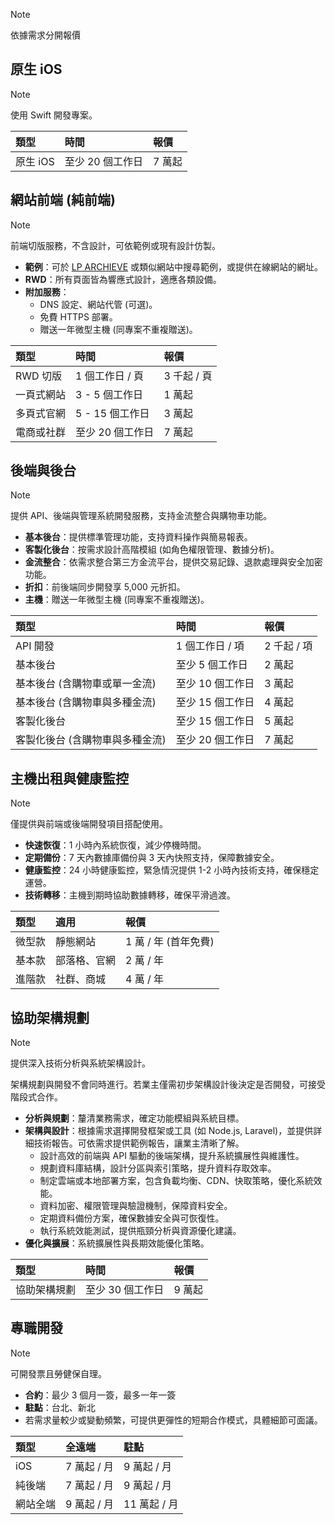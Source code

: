 > [!NOTE]
> 依據需求分開報價

## 原生 iOS

> [!NOTE]
> 使用 Swift 開發專案。

| 類型 | 時間 | 報價 |
| :- | :- | :- |
| 原生 iOS | 至少 20 個工作日 | 7 萬起 |

## 網站前端 (純前端)

> [!NOTE]
> 前端切版服務，不含設計，可依範例或現有設計仿製。

- **範例**：可於 [LP ARCHIEVE](https://rdlp.jp/lp-archive/search) 或類似網站中搜尋範例，或提供在線網站的網址。
- **RWD**：所有頁面皆為響應式設計，適應各類設備。
- **附加服務**：
    - DNS 設定、網站代管 (可選)。
    - 免費 HTTPS 部署。
    - 贈送一年微型主機 (同專案不重複贈送)。

| 類型 | 時間 | 報價 |
| :- | :- | :- |
| RWD 切版 | 1 個工作日 / 頁 | 3 千起 / 頁 |
| 一頁式網站 | 3 - 5 個工作日 | 1 萬起 |
| 多頁式官網 | 5 - 15 個工作日 | 3 萬起 |
| 電商或社群 | 至少 20 個工作日 | 7 萬起 |

## 後端與後台

> [!NOTE]
> 提供 API、後端與管理系統開發服務，支持金流整合與購物車功能。

- **基本後台**：提供標準管理功能，支持資料操作與簡易報表。
- **客製化後台**：按需求設計高階模組 (如角色權限管理、數據分析)。
- **金流整合**：依需求整合第三方金流平台，提供交易記錄、退款處理與安全加密功能。
- **折扣**：前後端同步開發享 5,000 元折扣。 
- **主機**：贈送一年微型主機 (同專案不重複贈送)。

| 類型 | 時間 | 報價 |
| :- | :- | :- |
| API 開發 | 1 個工作日 / 項 | 2 千起 / 項 |
| 基本後台 | 至少 5 個工作日 | 2 萬起 |
| 基本後台 (含購物車或單一金流) | 至少 10 個工作日 | 3 萬起 |
| 基本後台 (含購物車與多種金流) | 至少 15 個工作日 | 4 萬起 |
| 客製化後台 | 至少 15 個工作日 | 5 萬起 |
| 客製化後台 (含購物車與多種金流) | 至少 20 個工作日 | 7 萬起 |

## 主機出租與健康監控

> [!NOTE]
> 僅提供與前端或後端開發項目搭配使用。

- **快速恢復**：1 小時內系統恢復，減少停機時間。
- **定期備份**：7 天內數據庫備份與 3 天內快照支持，保障數據安全。
- **健康監控**：24 小時健康監控，緊急情況提供 1-2 小時內技術支持，確保穩定運營。
- **技術轉移**：主機到期時協助數據轉移，確保平滑過渡。

| 類型 | 適用 | 報價 | 
| :- | :- | :- |
| 微型款 | 靜態網站 | 1 萬 / 年 (首年免費) |
| 基本款 | 部落格、官網 | 2 萬 / 年 |
| 進階款 | 社群、商城 | 4 萬 / 年 |

## 協助架構規劃

> [!NOTE]
> 提供深入技術分析與系統架構設計。

架構規劃與開發不會同時進行。若業主僅需初步架構設計後決定是否開發，可接受階段式合作。  
- **分析與規劃**：釐清業務需求，確定功能模組與系統目標。
- **架構與設計**：根據需求選擇開發框架或工具 (如 Node.js, Laravel)，並提供詳細技術報告。可依需求提供範例報告，讓業主清晰了解。
    - 設計高效的前端與 API 驅動的後端架構，提升系統擴展性與維護性。
    - 規劃資料庫結構，設計分區與索引策略，提升資料存取效率。
    - 制定雲端或本地部署方案，包含負載均衡、CDN、快取策略，優化系統效能。
    - 資料加密、權限管理與驗證機制，保障資料安全。
    - 定期資料備份方案，確保數據安全與可恢復性。
    - 執行系統效能測試，提供瓶頸分析與資源優化建議。
- **優化與擴展**：系統擴展性與長期效能優化策略。

| 類型 | 時間 | 報價 |
| :- | :- | :- |
| 協助架構規劃 | 至少 30 個工作日 | 9 萬起 |

## 專職開發

> [!NOTE]
> 可開發票且勞健保自理。

- **合約**：最少 3 個月一簽，最多一年一簽  
- **駐點**：台北、新北  
- 若需求量較少或變動頻繁，可提供更彈性的短期合作模式，具體細節可面議。

| 類型 | 全遠端 | 駐點 |
| :- | :- | :- |
| iOS | 7 萬起 / 月 | 9 萬起 / 月 |
| 純後端 | 7 萬起 / 月 | 9 萬起 / 月 |
| 網站全端 | 9 萬起 / 月 | 11 萬起 / 月 |